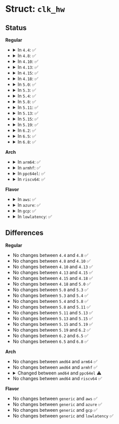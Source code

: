 # Struct: <code>clk_hw</code>

## Status
<b>Regular</b>
<ul>
<li>
<details>
<summary>In <code>4.4</code>: ✅</summary>

```c
struct clk_hw {
    struct clk_core *core;
    struct clk *clk;
    const struct clk_init_data *init;
};
```
</details>
</li>
<li>
<details>
<summary>In <code>4.8</code>: ✅</summary>

```c
struct clk_hw {
    struct clk_core *core;
    struct clk *clk;
    const struct clk_init_data *init;
};
```
</details>
</li>
<li>
<details>
<summary>In <code>4.10</code>: ✅</summary>

```c
struct clk_hw {
    struct clk_core *core;
    struct clk *clk;
    const struct clk_init_data *init;
};
```
</details>
</li>
<li>
<details>
<summary>In <code>4.13</code>: ✅</summary>

```c
struct clk_hw {
    struct clk_core *core;
    struct clk *clk;
    const struct clk_init_data *init;
};
```
</details>
</li>
<li>
<details>
<summary>In <code>4.15</code>: ✅</summary>

```c
struct clk_hw {
    struct clk_core *core;
    struct clk *clk;
    const struct clk_init_data *init;
};
```
</details>
</li>
<li>
<details>
<summary>In <code>4.18</code>: ✅</summary>

```c
struct clk_hw {
    struct clk_core *core;
    struct clk *clk;
    const struct clk_init_data *init;
};
```
</details>
</li>
<li>
<details>
<summary>In <code>5.0</code>: ✅</summary>

```c
struct clk_hw {
    struct clk_core *core;
    struct clk *clk;
    const struct clk_init_data *init;
};
```
</details>
</li>
<li>
<details>
<summary>In <code>5.3</code>: ✅</summary>

```c
struct clk_hw {
    struct clk_core *core;
    struct clk *clk;
    const struct clk_init_data *init;
};
```
</details>
</li>
<li>
<details>
<summary>In <code>5.4</code>: ✅</summary>

```c
struct clk_hw {
    struct clk_core *core;
    struct clk *clk;
    const struct clk_init_data *init;
};
```
</details>
</li>
<li>
<details>
<summary>In <code>5.8</code>: ✅</summary>

```c
struct clk_hw {
    struct clk_core *core;
    struct clk *clk;
    const struct clk_init_data *init;
};
```
</details>
</li>
<li>
<details>
<summary>In <code>5.11</code>: ✅</summary>

```c
struct clk_hw {
    struct clk_core *core;
    struct clk *clk;
    const struct clk_init_data *init;
};
```
</details>
</li>
<li>
<details>
<summary>In <code>5.13</code>: ✅</summary>

```c
struct clk_hw {
    struct clk_core *core;
    struct clk *clk;
    const struct clk_init_data *init;
};
```
</details>
</li>
<li>
<details>
<summary>In <code>5.15</code>: ✅</summary>

```c
struct clk_hw {
    struct clk_core *core;
    struct clk *clk;
    const struct clk_init_data *init;
};
```
</details>
</li>
<li>
<details>
<summary>In <code>5.19</code>: ✅</summary>

```c
struct clk_hw {
    struct clk_core *core;
    struct clk *clk;
    const struct clk_init_data *init;
};
```
</details>
</li>
<li>
<details>
<summary>In <code>6.2</code>: ✅</summary>

```c
struct clk_hw {
    struct clk_core *core;
    struct clk *clk;
    const struct clk_init_data *init;
};
```
</details>
</li>
<li>
<details>
<summary>In <code>6.5</code>: ✅</summary>

```c
struct clk_hw {
    struct clk_core *core;
    struct clk *clk;
    const struct clk_init_data *init;
};
```
</details>
</li>
<li>
<details>
<summary>In <code>6.8</code>: ✅</summary>

```c
struct clk_hw {
    struct clk_core *core;
    struct clk *clk;
    const struct clk_init_data *init;
};
```
</details>
</li>
</ul>
<b>Arch</b>
<ul>
<li>
<details>
<summary>In <code>arm64</code>: ✅</summary>

```c
struct clk_hw {
    struct clk_core *core;
    struct clk *clk;
    const struct clk_init_data *init;
};
```
</details>
</li>
<li>
<details>
<summary>In <code>armhf</code>: ✅</summary>

```c
struct clk_hw {
    struct clk_core *core;
    struct clk *clk;
    const struct clk_init_data *init;
};
```
</details>
</li>
<li>
<details>
<summary>In <code>ppc64el</code>: ✅</summary>

```c
struct clk_hw {
    struct clk_core *core;
    struct clk *clk;
    const struct clk_init_data *init;
};
```
</details>
</li>
<li>
<details>
<summary>In <code>riscv64</code>: ✅</summary>

```c
struct clk_hw {
    struct clk_core *core;
    struct clk *clk;
    const struct clk_init_data *init;
};
```
</details>
</li>
</ul>
<b>Flavor</b>
<ul>
<li>
<details>
<summary>In <code>aws</code>: ✅</summary>

```c
struct clk_hw {
    struct clk_core *core;
    struct clk *clk;
    const struct clk_init_data *init;
};
```
</details>
</li>
<li>
<details>
<summary>In <code>azure</code>: ✅</summary>

```c
struct clk_hw {
    struct clk_core *core;
    struct clk *clk;
    const struct clk_init_data *init;
};
```
</details>
</li>
<li>
<details>
<summary>In <code>gcp</code>: ✅</summary>

```c
struct clk_hw {
    struct clk_core *core;
    struct clk *clk;
    const struct clk_init_data *init;
};
```
</details>
</li>
<li>
<details>
<summary>In <code>lowlatency</code>: ✅</summary>

```c
struct clk_hw {
    struct clk_core *core;
    struct clk *clk;
    const struct clk_init_data *init;
};
```
</details>
</li>
</ul>

## Differences
<b>Regular</b>
<ul>
<li>
No changes between <code>4.4</code> and <code>4.8</code> ✅
</li>
<li>
No changes between <code>4.8</code> and <code>4.10</code> ✅
</li>
<li>
No changes between <code>4.10</code> and <code>4.13</code> ✅
</li>
<li>
No changes between <code>4.13</code> and <code>4.15</code> ✅
</li>
<li>
No changes between <code>4.15</code> and <code>4.18</code> ✅
</li>
<li>
No changes between <code>4.18</code> and <code>5.0</code> ✅
</li>
<li>
No changes between <code>5.0</code> and <code>5.3</code> ✅
</li>
<li>
No changes between <code>5.3</code> and <code>5.4</code> ✅
</li>
<li>
No changes between <code>5.4</code> and <code>5.8</code> ✅
</li>
<li>
No changes between <code>5.8</code> and <code>5.11</code> ✅
</li>
<li>
No changes between <code>5.11</code> and <code>5.13</code> ✅
</li>
<li>
No changes between <code>5.13</code> and <code>5.15</code> ✅
</li>
<li>
No changes between <code>5.15</code> and <code>5.19</code> ✅
</li>
<li>
No changes between <code>5.19</code> and <code>6.2</code> ✅
</li>
<li>
No changes between <code>6.2</code> and <code>6.5</code> ✅
</li>
<li>
No changes between <code>6.5</code> and <code>6.8</code> ✅
</li>
</ul>
<b>Arch</b>
<ul>
<li>
No changes between <code>amd64</code> and <code>arm64</code> ✅
</li>
<li>
No changes between <code>amd64</code> and <code>armhf</code> ✅
</li>
<li>
<details>
<summary>Changed between <code>amd64</code> and <code>ppc64el</code> ⚠️</summary>
<ul>
<li>
<b>Field type changed. </b>
<code>struct clk_core *core</code> ➡️ <code>struct clk_core *core</code>
</li>
<li>
<b>Field type changed. </b>
<code>struct clk *clk</code> ➡️ <code>struct clk *clk</code>
</li>
</ul>
</details>
</li>
<li>
No changes between <code>amd64</code> and <code>riscv64</code> ✅
</li>
</ul>
<b>Flavor</b>
<ul>
<li>
No changes between <code>generic</code> and <code>aws</code> ✅
</li>
<li>
No changes between <code>generic</code> and <code>azure</code> ✅
</li>
<li>
No changes between <code>generic</code> and <code>gcp</code> ✅
</li>
<li>
No changes between <code>generic</code> and <code>lowlatency</code> ✅
</li>
</ul>
